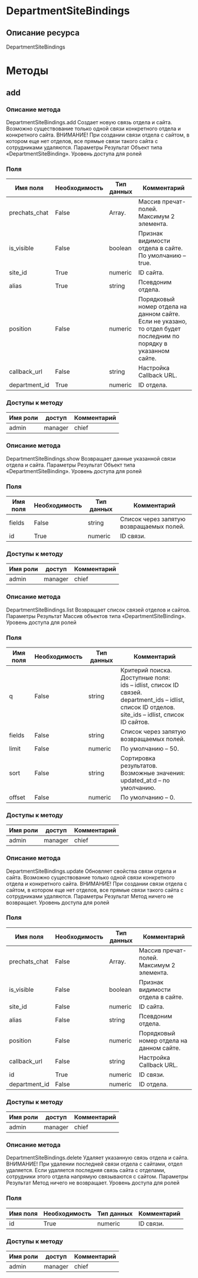 # DepartmentSiteBindings
## Описание ресурса
DepartmentSiteBindings
# Методы
## add
### Описание метода
DepartmentSiteBindings.add
Создает новую связь отдела и сайта.
Возможно существование только одной связи конкретного отдела и конкретного сайта.
ВНИМАНИЕ!
При создании связи отдела с сайтом, в котором еще нет отделов, все прямые связи такого сайта с сотрудниками удаляются.
Параметры
Результат
Объект типа «DepartmentSiteBinding».
Уровень доступа для ролей


### Поля
| Имя поля | Необходимость | Тип данных | Комментарий |
|---|---|---|---|
|prechats_chat|False|Array.<Prechat>|Массив пречат-полей.<br/>Максимум 2 элемента.<br/>|
|is_visible|False|boolean|Признак видимости отдела в сайте.<br/>По умолчанию – true.<br/>|
|site_id|True|numeric|ID сайта.<br/>|
|alias|True|string|Псевдоним отдела.<br/>|
|position|False|numeric|Порядковый номер отдела на данном сайте.<br/>Если не указано, то отдел будет последним по порядку в указанном сайте.<br/>|
|callback_url|False|string|Настройка Callback URL.<br/>|
|department_id|True|numeric|ID отдела.<br/>|
### Доступы к методу
| Имя роли | доступ | Комментарий |
|---|---|---|
|admin|manager|chief|chief_partner|operator|admin_partner## show
### Описание метода
DepartmentSiteBindings.show
Возвращает данные указанной связи отдела и сайта.
Параметры
Результат
Объект типа «DepartmentSiteBinding».
Уровень доступа для ролей

### Поля
| Имя поля | Необходимость | Тип данных | Комментарий |
|---|---|---|---|
|fields|False|string|Список через запятую возвращаемых полей.<br/>|
|id|True|numeric|ID связи.<br/>|
### Доступы к методу
| Имя роли | доступ | Комментарий |
|---|---|---|
|admin|manager|chief|chief_partner|operator|admin_partner## list
### Описание метода
DepartmentSiteBindings.list
Возвращает список связей отделов и сайтов.
Параметры
Результат
Массив объектов типа «DepartmentSiteBinding».
Уровень доступа для ролей

### Поля
| Имя поля | Необходимость | Тип данных | Комментарий |
|---|---|---|---|
|q|False|string|Критерий поиска.<br/>Доступные поля:<br/>ids – idlist, список ID связей.<br/>department_ids – idlist, список ID отделов.<br/>site_ids – idlist, список ID сайтов.<br/>|
|fields|False|string|Список через запятую возвращаемых полей.<br/>|
|limit|False|numeric|По умолчанию – 50.<br/>|
|sort|False|string|Сортировка результатов.<br/>Возможные значения:<br/>updated_at:d – по умолчанию.<br/>|
|offset|False|numeric|По умолчанию – 0.<br/>|
### Доступы к методу
| Имя роли | доступ | Комментарий |
|---|---|---|
|admin|manager|chief|chief_partner|operator|admin_partner## update
### Описание метода
DepartmentSiteBindings.update
Обновляет свойства связи отдела и сайта.
Возможно существование только одной связи конкретного отдела и конкретного сайта.
ВНИМАНИЕ!
При создании связи отдела с сайтом, в котором еще нет отделов, все прямые связи такого сайта с сотрудниками удаляются. 
Параметры
Результат
Метод ничего не возвращает.
Уровень доступа для ролей

### Поля
| Имя поля | Необходимость | Тип данных | Комментарий |
|---|---|---|---|
|prechats_chat|False|Array.<Prechat>|Массив пречат-полей.<br/>Максимум 2 элемента.<br/>|
|is_visible|False|boolean|Признак видимости отдела в сайте.<br/>|
|site_id|False|numeric|ID сайта.<br/>|
|alias|False|string|Псевдоним отдела.<br/>|
|position|False|numeric|Порядковый номер отдела на данном сайте.<br/>|
|callback_url|False|string|Настройка Callback URL.<br/>|
|id|True|numeric|ID связи.<br/>|
|department_id|False|numeric|ID отдела.<br/>|
### Доступы к методу
| Имя роли | доступ | Комментарий |
|---|---|---|
|admin|manager|chief|chief_partner|operator|admin_partner## delete
### Описание метода
DepartmentSiteBindings.delete
Удаляет указанную связь отдела и сайта.
ВНИМАНИЕ!
При удалении последней связи отдела с сайтами, отдел удаляется.
Если удаляется последняя связь сайта с отделами, сотрудники этого отдела напрямую связываются с сайтом.
Параметры
Результат
Метод ничего не возвращает.
Уровень доступа для ролей

### Поля
| Имя поля | Необходимость | Тип данных | Комментарий |
|---|---|---|---|
|id|True|numeric|ID связи.<br/>|
### Доступы к методу
| Имя роли | доступ | Комментарий |
|---|---|---|
|admin|manager|chief|chief_partner|operator|admin_partner